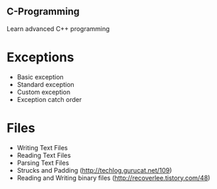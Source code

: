 ## C-Programming
Learn advanced C++ programming

# Exceptions
 - Basic exception
 - Standard exception
 - Custom exception
 - Exception catch order
 
 # Files
 - Writing Text Files
 - Reading Text Files
 - Parsing Text Files
 - Strucks and Padding (http://techlog.gurucat.net/109)
 - Reading and Writing binary files (http://recoverlee.tistory.com/48)
